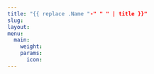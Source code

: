 ```yaml
---
title: "{{ replace .Name "-" " " | title }}"
slug:
layout:
menu:
  main:
    weight:
    params:
      icon:
---
```

